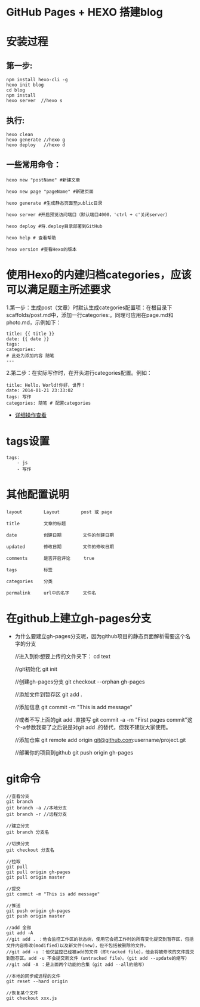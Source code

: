 GitHub Pages + HEXO 搭建blog
=============================

# 安装过程

## 第一步:
    npm install hexo-cli -g
    hexo init blog
    cd blog
    npm install
    hexo server  //hexo s

## 执行:
    hexo clean
    hexo generate //hexo g
    hexo deploy   //hexo d

## 一些常用命令：

    hexo new "postName" #新建文章

    hexo new page "pageName" #新建页面

    hexo generate #生成静态页面至public目录

    hexo server #开启预览访问端口（默认端口4000，'ctrl + c'关闭server）

    hexo deploy #将.deploy目录部署到GitHub

    hexo help # 查看帮助

    hexo version #查看Hexo的版本

# 使用Hexo的内建归档categories，应该可以满足题主所述要求

1.第一步：生成post（文章）时默认生成categories配置项：在根目录下scaffolds/post.md中，添加一行categories:。同理可应用在page.md和photo.md，示例如下：

    title: {{ title }}
    date: {{ date }}
    tags:
    categories:
    # 此处为添加内容 随笔
    ---

2.第二步：在实际写作时，在开头进行categories配置。例如：

    title: Hello，World!你好，世界！
    date: 2014-01-21 23:33:02
    tags: 写作 
    categories: 随笔 # 配置categories

- [详细操作查看](https://www.zhihu.com/question/33324071)


# tags设置
    tags: 
        - js 
        - 写作

# 其他配置说明
    layout        Layout        post 或 page    

    title         文章的标题    

    date          创建日期        文件的创建日期    

    updated       修改日期        文件的修改日期    

    comments      是否开启评论     true    

    tags          标签    

    categories    分类    

    permalink     url中的名字     文件名 

# 在github上建立gh-pages分支

- 为什么要建立gh-pages分支呢，因为github项目的静态页面解析需要这个名字的分支

    //进入到你想要上传的文件夹下：
    cd text

    //git初始化
    git init

    //创建gh-pages分支
    git checkout --orphan gh-pages

    //添加文件到暂存区
    git add .

    //添加信息
    git commit -m "This is add message"

    //或者不写上面的git add .直接写 git commit -a -m \"First pages commit\"这个-a参数我查了之后说是对git add .的替代，但我不建议大家使用。

    //添加仓库
    git remote add origin git@github.com:username/project.git

    //部署你的项目到github
    git push origin gh-pages

# git命令

    //查看分支
    git branch
    git branch -a //本地分支
    git branch -r //远程分支

    //建立分支
    git branch 分支名

    //切换分支
    git checkout 分支名

    //拉取
    git pull
    git pull origin gh-pages
    git pull origin master

    //提交
    git commit -m "This is add message"

    //推送
    git push origin gh-pages
    git push origin master

    //add 全部
    git add -A
    //git add . ：他会监控工作区的状态树，使用它会把工作时的所有变化提交到暂存区，包括文件内容修改(modified)以及新文件(new)，但不包括被删除的文件。
    //git add -u ：他仅监控已经被add的文件（即tracked file），他会将被修改的文件提交到暂存区。add -u 不会提交新文件（untracked file）。（git add --update的缩写）
    //git add -A ：是上面两个功能的合集（git add --all的缩写）

    //本地的同步成远程的文件
    git reset --hard origin

    //恢复某个文件
    git checkout xxx.js
